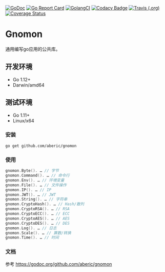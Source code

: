 [![GoDoc](https://godoc.org/github.com/aberic/gnomon?status.svg)](https://godoc.org/github.com/aberic/gnomon)
[![Go Report Card](https://goreportcard.com/badge/github.com/aberic/gnomon)](https://goreportcard.com/report/github.com/aberic/gnomon)
[![GolangCI](https://golangci.com/badges/github.com/aberic/gnomon.svg)](https://golangci.com/r/github.com/aberic/gnomon)
[![Codacy Badge](https://api.codacy.com/project/badge/Grade/4f11995425294f42aec6a207b8aab367)](https://www.codacy.com/manual/aberic/gnomon?utm_source=github.com&amp;utm_medium=referral&amp;utm_content=aberic/gnomon&amp;utm_campaign=Badge_Grade)
[![Travis (.org)](https://img.shields.io/travis/aberic/gnomon.svg?label=build)](https://www.travis-ci.org/aberic/gnomon)
[![Coverage Status](https://coveralls.io/repos/github/aberic/gnomon/badge.svg?branch=master)](https://coveralls.io/github/aberic/gnomon?branch=master)

# Gnomon
通用编写go应用的公共库。

## 开发环境
* Go 1.12+
* Darwin/amd64

## 测试环境
* Go 1.11+
* Linux/x64

### 安装
``go get github.com/aberic/gnomon``

### 使用
```go
gnomon.Byte(). … // 字节
gnomon.Command(). … // 命令行
gnomon.Env(). … // 环境变量
gnomon.File(). … // 文件操作
gnomon.IP(). … // IP
gnomon.JWT(). … // JWT
gnomon.String(). … // 字符串
gnomon.CryptoHash(). … // Hash/散列
gnomon.CryptoRSA(). … // RSA
gnomon.CryptoECC(). … // ECC
gnomon.CryptoAES(). … // AES
gnomon.CryptoDES(). … // DES
gnomon.Log(). … // 日志
gnomon.Scale(). … // 算数/转换
gnomon.Time(). … // 时间
```

### 文档
参考 https://godoc.org/github.com/aberic/gnomon

<br><br>